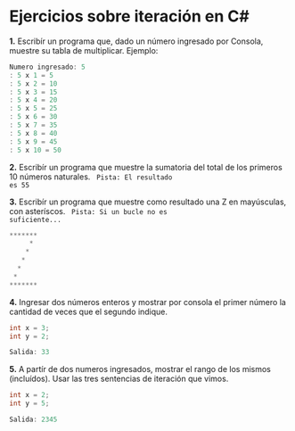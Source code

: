# Ejercicios sobre iteración en C#

**1.** Escribír un programa que, dado un número ingresado por Consola, muestre su tabla de multiplicar. Ejemplo:

```csharp
Numero ingresado: 5
: 5 x 1 = 5                                                                                      
: 5 x 2 = 10                                                                                     
: 5 x 3 = 15                                                                                     
: 5 x 4 = 20                                                                                     
: 5 x 5 = 25                                                                                     
: 5 x 6 = 30                                                                                     
: 5 x 7 = 35                                                                                     
: 5 x 8 = 40                                                                                     
: 5 x 9 = 45                                                                                     
: 5 x 10 = 50 
```

**2.** Escribír un programa que muestre la sumatoria del total de los primeros 10 números naturales. <code> Pista: El resultado es 55 </code>

**3.** Escribír un programa que muestre como resultado una Z en mayúsculas, con asteríscos. <code> Pista: Si un bucle no es suficiente... </code>

```csharp
*******                                                                                                     
     *                                                                                                      
    *                                                                                                       
   *                                                                                                        
  *                                                                                                         
 *                                                                                                       
*******
```

**4.** Ingresar dos números enteros y mostrar por consola el primer número la cantidad de veces que el segundo indique.
```csharp
int x = 3;
int y = 2;

Salida: 33
```

**5.** A partír de dos numeros ingresados, mostrar el rango de los mismos (incluídos). 
Usar las tres sentencias de iteración que vimos.
```csharp
int x = 2;
int y = 5;

Salida: 2345
```
